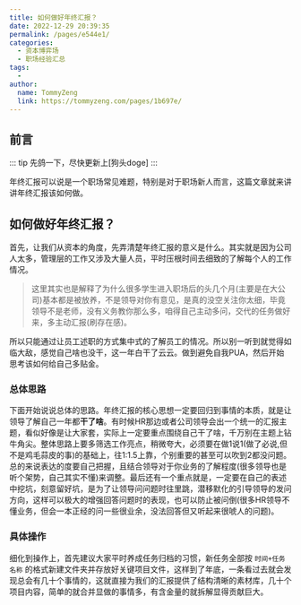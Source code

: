 ```yaml
---
title: 如何做好年终汇报？
date: 2022-12-29 20:39:35
permalink: /pages/e544e1/
categories:
  - 资本博弈场
  - 职场经验汇总
tags:
  - 
author: 
  name: TommyZeng
  link: https://tommyzeng.com/pages/1b697e/
---
```


## 前言

::: tip
先鸽一下，尽快更新上[狗头doge]
:::

年终汇报可以说是一个职场常见难题，特别是对于职场新人而言，这篇文章就来讲讲年终汇报该如何做。
<!-- more -->

## 如何做好年终汇报？

首先，让我们从资本的角度，先弄清楚年终汇报的意义是什么。其实就是因为公司人太多，管理层的工作又涉及大量人员，平时压根时间去细致的了解每个人的工作情况。

> 这里其实也是解释了为什么很多学生进入职场后的头几个月(主要是在大公司)基本都是被放养，不是领导对你有意见，是真的没空关注你太细，毕竟领导不是老师，没有义务教你那么多，咱得自己主动多问，交代的任务做好来，多主动汇报(刷存在感)。

所以只能通过让员工述职的方式集中式的了解员工的情况。所以别一听到就觉得如临大敌，感觉自己啥也没干，这一年白干了云云。做到避免自我PUA，然后开始思考该如何给自己多贴金。

### 总体思路

下面开始说说总体的思路。年终汇报的核心思想一定要回归到事情的本质，就是让领导了解自己一年都**干了啥**。有时候HR那边或者公司领导会出一个统一的汇报主题，看似好像是让大家套，实际上一定要重点围绕自己干了啥，千万别在主题上钻牛角尖。整体思路上要多筛选工作亮点，稍微夸大，必须要在做1说1(做了必说,但不是鸡毛蒜皮的事)的基础上，往1:1.5上靠，个别重要的甚至可以吹到2都没问题。总的来说表达的度要自己把握，且结合领导对于你业务的了解程度(很多领导也是听个架势，自己其实不懂)来调整。最后还有一个重点就是，一定要在自己的表述中挖坑，刻意留好坑，是为了让领导问问题时往里跳，潜移默化的引导领导的发问方向，这样可以极大的增强回答问题时的表现，也可以防止被问倒(很多HR领导不懂业务，但会一本正经的问一些很业余，没法回答但又听起来很唬人的问题)。


### 具体操作

细化到操作上，首先建议大家平时养成任务归档的习惯，新任务全部按 `时间+任务名称` 的格式新建文件夹并存放好关键项目文件，这样到了年底，一条看过去就会发现总会有几十个事情的，这就直接为我们的汇报提供了结构清晰的素材库，几十个项目内容，简单的就合并显做的事情多，有含金量的就拆解显得贡献巨大。


